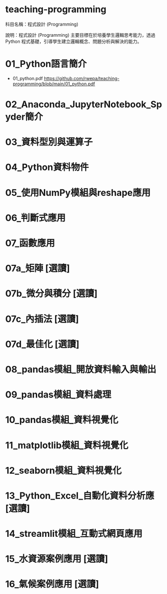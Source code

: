 # teaching-programming

科目名稱：程式設計 (Programming)

說明：程式設計 (Programming) 主要目標在於培養學生邏輯思考能力，透過 Python 程式基礎，引導學生建立邏輯概念、問題分析與解決的能力。

# 01_Python語言簡介

+ 01_python.pdf https://github.com/rwepa/teaching-programming/blob/main/01_python.pdf

# 02_Anaconda_JupyterNotebook_Spyder簡介

# 03_資料型別與運算子

# 04_Python資料物件

# 05_使用NumPy模組與reshape應用

# 06_判斷式應用

# 07_函數應用

# 07a_矩陣 [選讀]

# 07b_微分與積分 [選讀]

# 07c_內插法 [選讀]

# 07d_最佳化 [選讀]

# 08_pandas模組_開放資料輸入與輸出

# 09_pandas模組_資料處理

# 10_pandas模組_資料視覺化

# 11_matplotlib模組_資料視覺化

# 12_seaborn模組_資料視覺化

# 13_Python_Excel_自動化資料分析應 [選讀]

# 14_streamlit模組_互動式網頁應用

# 15_水資源案例應用 [選讀]

# 16_氣候案例應用 [選讀]
